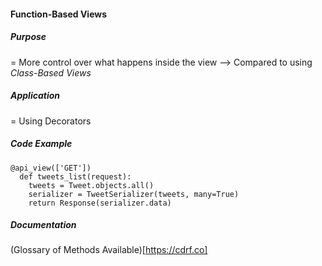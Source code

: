 #### Function-Based Views
##### Purpose
= More control over what happens inside the view
--> Compared to using *Class-Based Views*

##### Application
= Using Decorators

##### Code Example 
```
@api_view(['GET'])
  def tweets_list(request):
    tweets = Tweet.objects.all()
    serializer = TweetSerializer(tweets, many=True)
    return Response(serializer.data)
```

##### Documentation 
(Glossary of Methods Available)[https://cdrf.co]
